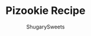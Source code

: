 ---
layout: ../../layouts/MarkdownPostLayout.astro
title: Pizookie Recipe
author: ShugarySweets
pubDate: 2021-03-15
description: "The best ever Pizookie recipe takes homemade chocolate chip cookie dough and bakes it in a cast iron skillet. With crisped edges and a soft center, this is one swoon worthy dessert. Add a scoop of vanilla ice cream for the perfect finish."
image_url: https://www.shugarysweets.com/wp-content/uploads/2021/05/pizookie-facebook.jpg
tags: ["Cookies","American"]
calories: 471
protein: 5
carbohydrates: 61
fats: 25
fiber: 2
ingredients: ["1/2 cup unsalted butter, softened to room temperature","3/4 cup light brown sugar, packed","1 large egg","1 teaspoon vanilla extract","1 1/4 cup all-purpose flour","1/2 teaspoon Baking Soda","1/2 teaspoon kosher salt ","1 cup semi-sweet chocolate chips"]
serves: 6
time: "40 minutes"
prepTime: "15 minutes"
instructions: ["Preheat the oven to 350 F. Spray either a pie plate or 8” cast iron skillet.","In a large bowl and mixer, mix together the butter and brown sugar until smooth.","Add the egg, vanilla, flour, baking soda, and salt and mix again until everything is mixed together.","Fold in the chocolate chips.","Press the batter in the pie plate or cast iron skillet until it is evenly distributed.","Bake in oven for 25-30 minutes.","Enjoy warm with some ice cream!"]
nutrition: ["471 calories","61 grams carbohydrates","72 milligrams cholesterol","25 grams fat","2 grams fiber","5 grams protein","15 grams saturated fat","234 grams sodium","38 grams sugar","0 grams trans fat","9 grams unsaturated fat"]
---